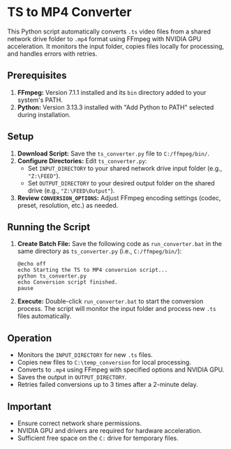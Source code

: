 # TS to MP4 Converter

This Python script automatically converts `.ts` video files from a shared network drive folder to `.mp4` format using FFmpeg with NVIDIA GPU acceleration. It monitors the input folder, copies files locally for processing, and handles errors with retries.

## Prerequisites

1.  **FFmpeg:** Version 7.1.1 installed and its `bin` directory added to your system's PATH.
2.  **Python:** Version 3.13.3 installed with "Add Python to PATH" selected during installation.

## Setup

1.  **Download Script:** Save the `ts_converter.py` file to `C:/ffmpeg/bin/`.
2.  **Configure Directories:** Edit `ts_converter.py`:
    * Set `INPUT_DIRECTORY` to your shared network drive input folder (e.g., `"Z:\FEED"`).
    * Set `OUTPUT_DIRECTORY` to your desired output folder on the shared drive (e.g., `"Z:\FEED\Output"`).
3.  **Review `CONVERSION_OPTIONS`:** Adjust FFmpeg encoding settings (codec, preset, resolution, etc.) as needed.

## Running the Script

1.  **Create Batch File:** Save the following code as `run_converter.bat` in the same directory as `ts_converter.py` (i.e., `C:/ffmpeg/bin/`):

    ```batch
    @echo off
    echo Starting the TS to MP4 conversion script...
    python ts_converter.py
    echo Conversion script finished.
    pause
    ```

2.  **Execute:** Double-click `run_converter.bat` to start the conversion process. The script will monitor the input folder and process new `.ts` files automatically.

## Operation

* Monitors the `INPUT_DIRECTORY` for new `.ts` files.
* Copies new files to `C:\temp_conversion` for local processing.
* Converts to `.mp4` using FFmpeg with specified options and NVIDIA GPU.
* Saves the output in `OUTPUT_DIRECTORY`.
* Retries failed conversions up to 3 times after a 2-minute delay.

## Important

* Ensure correct network share permissions.
* NVIDIA GPU and drivers are required for hardware acceleration.
* Sufficient free space on the `C:` drive for temporary files.
